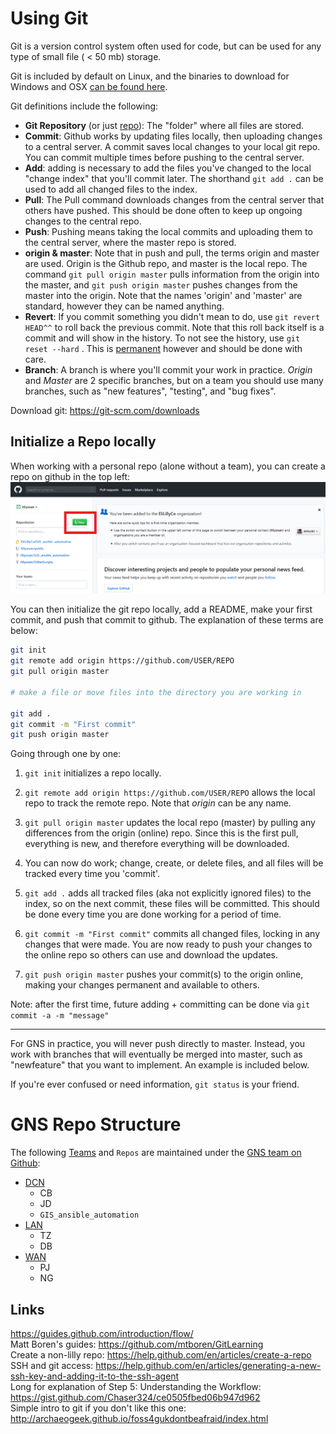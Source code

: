 # Using Git

Git is a version control system often used for code, but can be used for any type of small file ( < 50 mb) storage.

Git is included by default on Linux, and the binaries to download for Windows and OSX [can be found here](https://git-scm.com/downloads).

Git definitions include the following:

- **Git Repository** (or just <u>repo</u>): The "folder" where all files are stored.
- **Commit**: Github works by updating files locally, then uploading changes to a central server. A commit saves local changes to your local git repo. You can commit multiple times before pushing to the central server.
- **Add**: adding is necessary to add the files you've changed to the local "change index" that you'll commit later. The shorthand `git add .` can be used to add all changed files to the index.
- **Pull**: The Pull command downloads changes from the central server that others have pushed. This should be done often to keep up ongoing changes to the central repo.
- **Push**: Pushing means taking the local commits and uploading them to the central server, where the master repo is stored.
- **origin & master**: Note that in push and pull, the terms origin and master are used. Origin is the Github repo, and master is the local repo. The command `git pull origin master` pulls information from the origin into the master, and `git push origin master` pushes changes from the master into the origin. Note that the names 'origin' and 'master' are standard, however they can be named anything.
- **Revert**: If you commit something you didn't mean to do, use `git revert HEAD^^` to roll back the previous commit. Note that this roll back itself is a commit and will show in the history. To not see the history, use `git reset --hard` . This is <u>permanent</u> however and should be done with care.
- **Branch**: A branch is where you'll commit your work in practice. *Origin* and *Master* are 2 specific branches, but on a team you should use many branches, such as "new features", "testing", and "bug fixes".

Download git: https://git-scm.com/downloads

## Initialize a Repo locally

When working with a personal repo (alone without a team), you can create a repo on github in the top left:
![button location](tempsnip.png)

You can then initialize the git repo locally, add a README, make your first commit, and push that commit to github. The explanation of these terms are below:

```sh
git init
git remote add origin https://github.com/USER/REPO
git pull origin master

# make a file or move files into the directory you are working in

git add .
git commit -m "First commit"
git push origin master
```

Going through one by one:

1. `git init` initializes a repo locally.

2. `git remote add origin https://github.com/USER/REPO` allows the local repo to track the remote repo. Note that *origin* can be any name.

3. `git pull origin master` updates the local repo (master) by pulling any differences from the origin (online) repo. Since this is the first pull, everything is new, and therefore everything will be downloaded.

4. You can now do work; change, create, or delete files, and all files will be tracked every time you 'commit'.

4. `git add .` adds all tracked files (aka not explicitly ignored files) to the index, so on the next commit, these files will be committed. This should be done every time you are done working for a period of time.

5. `git commit -m "First commit"` commits all changed files, locking in any changes that were made. You are now ready to push your changes to the online repo so others can use and download the updates.

6. `git push origin master` pushes your commit(s) to the origin online, making your changes permanent and available to others.

Note: after the first time, future adding + committing can be done via `git commit -a -m "message"`

   ---

   For GNS in practice, you will never push directly to master. Instead, you work with branches that will eventually be merged into master, such as "newfeature" that you want to implement. An example is included below.
   

If you're ever confused or need information, `git status` is your friend.


# GNS Repo Structure

The following <u>Teams</u> and `Repos` are maintained under the [GNS team on Github](https://github.com/orgs/EliLillyCo/teams/gns):

- <u>DCN</u>
  - CB
  - JD
  - `GIS_ansible_automation`
- <u>LAN</u>
  - TZ
  - DB
- <u>WAN</u>
  - PJ
  - NG

## Links
https://guides.github.com/introduction/flow/
<br/>Matt Boren's guides: https://github.com/mtboren/GitLearning
<br/> Create a non-lilly repo: https://help.github.com/en/articles/create-a-repo
<br/>SSH and git access: https://help.github.com/en/articles/generating-a-new-ssh-key-and-adding-it-to-the-ssh-agent
<br/>Long for explanation of Step 5: Understanding the Workflow: https://gist.github.com/Chaser324/ce0505fbed06b947d962
<br/>Simple intro to git if you don't like this one: http://archaeogeek.github.io/foss4gukdontbeafraid/index.html
